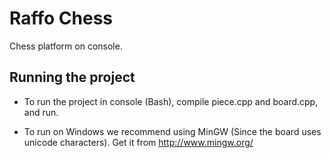 # Raffo Chess
Chess platform on console.

## Running the project
- To run the project in console (Bash), compile piece.cpp and board.cpp, and run.

- To run on Windows we recommend using MinGW (Since the board uses unicode characters). Get it from http://www.mingw.org/
